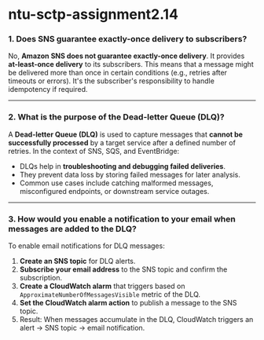 # ntu-sctp-assignment2.14


### 1. Does SNS guarantee exactly-once delivery to subscribers?

No, **Amazon SNS does not guarantee exactly-once delivery**. It provides **at-least-once delivery** to its subscribers. This means that a message might be delivered more than once in certain conditions (e.g., retries after timeouts or errors). It's the subscriber's responsibility to handle idempotency if required.

---

### 2. What is the purpose of the Dead-letter Queue (DLQ)?

A **Dead-letter Queue (DLQ)** is used to capture messages that **cannot be successfully processed** by a target service after a defined number of retries. In the context of SNS, SQS, and EventBridge:

* DLQs help in **troubleshooting and debugging failed deliveries**.
* They prevent data loss by storing failed messages for later analysis.
* Common use cases include catching malformed messages, misconfigured endpoints, or downstream service outages.

---

### 3. How would you enable a notification to your email when messages are added to the DLQ?

To enable email notifications for DLQ messages:

1. **Create an SNS topic** for DLQ alerts.
2. **Subscribe your email address** to the SNS topic and confirm the subscription.
3. **Create a CloudWatch alarm** that triggers based on `ApproximateNumberOfMessagesVisible` metric of the DLQ.
4. **Set the CloudWatch alarm action** to publish a message to the SNS topic.
5. Result: When messages accumulate in the DLQ, CloudWatch triggers an alert → SNS topic → email notification.

